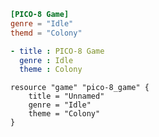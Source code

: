 ```toml
[PICO-8 Game]
genre = "Idle"
themd = "Colony"
```
```yml
- title : PICO-8 Game
  genre : Idle
  theme : Colony
```
```hcl
resource "game" "pico-8_game" {
	title = "Unnamed"
	genre = "Idle"
	theme = "Colony"
}
```